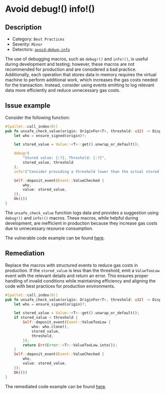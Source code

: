 # Avoid debug!() info!()

## Description

- Category: `Best Practices`
- Severity: `Minor`
- Detectors: [`avoid-debug-info`](https://github.com/CoinFabrik/scout-audit/tree/main/detectors/substrate-pallets/avoid-debug-info)

The use of debugging macros, such as `debug!()` and `info!()`, is useful during development and testing; however, these macros are not recommended for production and are considered a bad practice. Additionally, each operation that stores data in memory requires the virtual machine to perform additional work, which increases the gas costs needed for the transaction. Instead, consider using events emitting to log relevant data more efficiently and reduce unnecessary gas costs.

## Issue example

Consider the following function:

```rust
#[pallet::call_index(0)]
pub fn unsafe_check_value(origin: OriginFor<T>, threshold: u32) -> DispatchResult {
    let who = ensure_signed(origin)?;

    let stored_value = Value::<T>::get().unwrap_or_default();

    debug!(
        "Stored value: {:?}, Threshold: {:?}",
        stored_value, threshold
    );
    info!("Consider providing a threshold lower than the actual stored value");

    Self::deposit_event(Event::ValueChecked {
        who,
        value: stored_value,
    });
    Ok(())
}
```

The `unsafe_check_value` function logs data and provides a suggestion using `debug!()` and `info!()` macros. These macros, while helpful during development, are inefficient in production because they increase gas costs due to unnecessary resource consumption.

The vulnerable code example can be found [here](https://github.com/CoinFabrik/scout-audit/tree/main/test-cases/substrate-pallets/avoid-debug-info/vulnerable/vulnerable-1).

## Remediation

Replace the macros with structured events to reduce gas costs in production. If the `stored_value` is less than the threshold, emit a `ValueTooLow` event with the relevant details and return an error. This ensures proper handling of invalid conditions while maintaining efficiency and aligning the code with best practices for production environments.

```rust
#[pallet::call_index(0)]
pub fn unsafe_check_value(origin: OriginFor<T>, threshold: u32) -> DispatchResult {
    let who = ensure_signed(origin)?;

    let stored_value = Value::<T>::get().unwrap_or_default();
    if stored_value < threshold {
        Self::deposit_event(Event::ValueTooLow {
            who: who.clone(),
            stored_value,
            threshold,
        });
        return Err(Error::<T>::ValueTooLow.into());
    }
    Self::deposit_event(Event::ValueChecked {
        who,
        value: stored_value,
    });
    Ok(())
}
```

The remediated code example can be found [here](https://github.com/CoinFabrik/scout-audit/tree/main/test-cases/substrate-pallets/avoid-debug-info/remediated/remediated-1).
